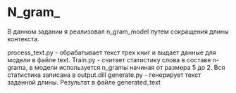 # N_gram_
В данном задании я реализовал n_gram_model путем сокращения длины контекста.

process_text.py - обрабатывает текст трех книг и выдает данные для  модели в файле text.
Train.py - считает статистику слова в составе n- grama, в модели используется n_gramы начиная от размера 5 до 2.
Вся статистика записана в output.dill
generate.py - генерирует текст заданной длины. Результат в файле generated_text


